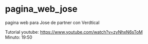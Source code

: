 # pagina_web_jose
pagina web para Jose de partner con Verdtical

Tutorial youtube: https://www.youtube.com/watch?v=zyNhxN6sToM
Minuto: 19:50
